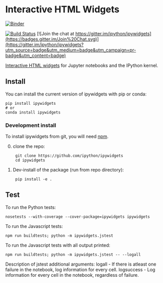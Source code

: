 # Interactive HTML Widgets

[![Binder](http://mybinder.org/badge.svg)](http://mybinder.org/repo/andrewosh/ipywidgets)

[![Build Status](https://travis-ci.org/ipython/ipywidgets.svg?branch=master)](https://travis-ci.org/ipython/ipywidgets) [![Join the chat at https://gitter.im/ipython/ipywidgets](https://badges.gitter.im/Join%20Chat.svg)](https://gitter.im/ipython/ipywidgets?utm_source=badge&utm_medium=badge&utm_campaign=pr-badge&utm_content=badge)

[Interactive HTML widgets](https://github.com/ipython/ipywidgets/blob/master/examples/notebooks/Index.ipynb) for Jupyter notebooks and the IPython kernel.


## Install

You can install the current version of ipywidgets with pip or conda:

    pip install ipywidgets
    # or
    conda install ipywidgets


### Development install

To install ipywidgets from git, you will need [npm](https://www.npmjs.com/).

0. clone the repo:

        git clone https://github.com/ipython/ipywidgets
        cd ipywidgets

1. Dev-install of the package (run from repo directory):

        pip install -e .


## Test

To run the Python tests:

    nosetests --with-coverage --cover-package=ipywidgets ipywidgets

To run the Javascript tests:

    npm run buildtests; python -m ipywidgets.jstest

To run the Javascript tests with all output printed:

    npm run buildtests; python -m ipywidgets.jstest -- --logall

Description of jstest additional arguments:
logall - If there is atleast one failure in the notebook, log information for every cell.
logsuccess - Log information for every cell in the notebook, regardless of failure.
